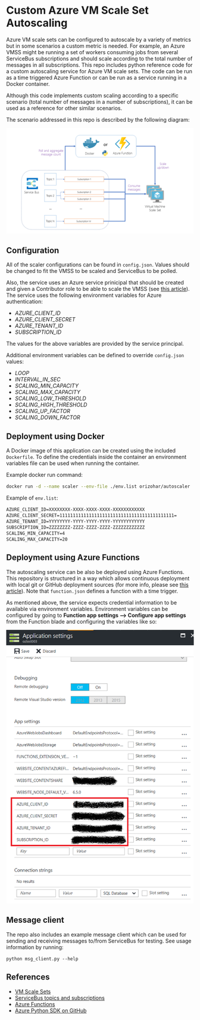 # Custom Azure VM Scale Set Autoscaling #

Azure VM scale sets can be configured to autoscale by a variety of metrics but in some scenarios a custom metric is needed. For example, an Azure VMSS might be running a set of workers consuming jobs from several ServiceBus subscriptions and should scale according to the total number of messages in all subscriptions. This repo includes python reference code for a custom autoscaling service for Azure VM scale sets. The code can be run as a time triggered Azure Function or can be run as a service running in a Docker container. 

Although this code implements custom scaling according to a specific scenario (total number of messages in a number of subscriptions), it can be used as a reference for other similar scenarios.

The scenario addressed in this repo is described by the following diagram:

![Diagram](/resources/autoscaler.png)

## Configuration ##

All of the scaler configurations can be found in `config.json`. Values should be changed to fit the VMSS to be scaled and ServiceBus
to be polled.

Also, the service uses an Azure service prinicipal that should be created and given a Contributor role to be able to scale the VMSS (see [this article](https://docs.microsoft.com/en-us/azure/azure-resource-manager/resource-group-create-service-principal-portal)).
The service uses the following environment variables for Azure authentication:

- *AZURE_CLIENT_ID* 
- *AZURE_CLIENT_SECRET*
- *AZURE_TENANT_ID*
- *SUBSCRIPTION_ID*

The values for the above variables are provided by the service principal.

Additional environment variables can be defined to override `config.json` values:

- *LOOP*
- *INTERVAL_IN_SEC*
- *SCALING_MIN_CAPACITY*
- *SCALING_MAX_CAPACITY*
- *SCALING_LOW_THRESHOLD*
- *SCALING_HIGH_THRESHOLD*
- *SCALING_UP_FACTOR*
- *SCALING_DOWN_FACTOR*

## Deployment using Docker ##

A Docker image of this application can be created using the included `Dockerfile`. To define the credentials inside the container an environment variables file can be used when running the container.

Example docker run command:

```sh
docker run -d --name scaler --env-file ./env.list orizohar/autoscaler
```

Example of `env.list`:

```
AZURE_CLIENT_ID=XXXXXXXX-XXXX-XXXX-XXXX-XXXXXXXXXXXX
AZURE_CLIENT_SECRET=1111111111111111111111111111111111111111111=
AZURE_TENANT_ID=YYYYYYYY-YYYY-YYYY-YYYY-YYYYYYYYYYYY
SUBSCRIPTION_ID=ZZZZZZZZ-ZZZZ-ZZZZ-ZZZZ-ZZZZZZZZZZZZ
SCALING_MIN_CAPACITY=4
SCALING_MAX_CAPACITY=20
```

## Deployment using Azure Functions ##

The autoscaling service can be also be deployed using Azure Functions. This repository is structured in a way which allows continuous deployment with local git or GitHub deployment sources (for more info, please see [this article](https://docs.microsoft.com/en-us/azure/azure-functions/functions-continuous-deployment)). Note that `function.json` defines a function with a time trigger.

As mentioned above, the service expects credential information to be available via environment variables. Environment variables can be configured by going to **Function app settings --> Configure app settings** from the Function blade and configuring the variables like so:

![Function app settings](/resources/func-appsettings.png)

## Message client ##
The repo also includes an example message client which can be used for sending and receiving messages to/from ServiceBus for testing. See usage information by running: 

```
python msg_client.py --help
```

## References ##
- [VM Scale Sets](https://docs.microsoft.com/en-us/azure/virtual-machine-scale-sets/virtual-machine-scale-sets-overview)
- [ServiceBus topics and subscriptions](https://docs.microsoft.com/en-us/azure/service-bus-messaging/service-bus-python-how-to-use-topics-subscriptions)
- [Azure Functions](https://docs.microsoft.com/en-us/azure/azure-functions/functions-overview)
- [Azure Python SDK on GitHub](https://github.com/Azure/azure-sdk-for-python)
